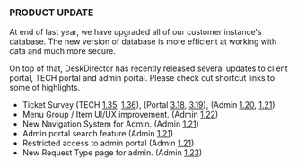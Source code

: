 ### PRODUCT UPDATE

At end of last year, we have upgraded all of our customer instance's database. The new version of database is more efficient at working with data and much more secure.

On top of that, DeskDirector has recently released several updates to client portal, TECH portal and admin portal. Please check out shortcut links to some of highlights.

* Ticket Survey (TECH [1.35](/configs/release-notes/tech/v1.35), [1.36](/configs/release-notes/tech/v1.36)), (Portal [3.18](/configs/release-notes/portal/v3.18), [3.19](/configs/release-notes/portal/v3.19)), (Admin [1.20](/configs/release-notes/admin/v1.20.1), [1.21](/configs/release-notes/admin/v1.21.1))
* Menu Group / Item UI/UX improvement. (Admin [1.22](/configs/release-notes/admin/v1.22.1))
* New Navigation System for Admin. (Admin [1.21](/configs/release-notes/admin/v1.21.1))
* Admin portal search feature (Admin [1.21](/configs/release-notes/admin/v1.21.1))
* Restricted access to admin portal (Admin [1.21](/configs/release-notes/admin/v1.21.1))
* New Request Type page for admin. (Admin [1.23](/configs/release-notes/admin/v1.23.1))
